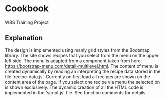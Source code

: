 # Cookbook
WBS Training Project

## Explanation
The design is implemented using manly grid styles from the Bootstrap library.
The site shows recipes that you select from the menu on the upper left side. The menu is adapted from a component taken from here: https://bootstrap-menu.com/detail-multilevel.html. The content of menu is created dynamically by reading an interpreting the recipe data stored in the file 'recipe-data.js'.
Currently on first load all recipes are shown on the content area of the page. If you select one recipe via menu the selected on is shown exclusively.
The dynamic creation of all the HTML code is implemented in the 'script.js' file. See function comments for details.